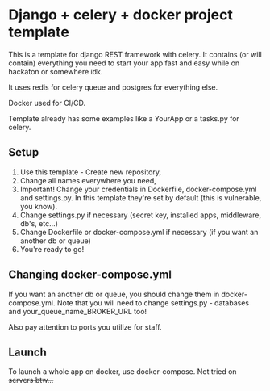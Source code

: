 # Django + celery + docker project template
This is a template for django REST framework with celery.
It contains (or will contain) everything you need to start your app fast and easy while on hackaton or somewhere idk.

It uses redis for celery queue and postgres for everything else.

Docker used for CI/CD.

Template already has some examples like a YourApp or a tasks.py for celery.

## Setup
1. Use this template - Create new repository,
2. Change all names everywhere you need,
3. Important! Change your credentials in Dockerfile, docker-compose.yml and settings.py.
In this template they're set by default (this is vulnerable, you know).
3. Change settings.py if necessary (secret key, installed apps, middleware, db's, etc...)
4. Change Dockerfile or docker-compose.yml if necessary (if you want an another db or queue)
5. You're ready to go!

## Changing docker-compose.yml
If you want an another db or queue, you should change them in docker-compose.yml.
Note that you will need to change settings.py - databases and your_queue_name_BROKER_URL too!

Also pay attention to ports you utilize for staff.

## Launch
To launch a whole app on docker, use docker-compose.
~~Not tried on servers btw...~~
